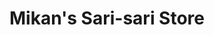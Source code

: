 ---
title: "Mikan's Sari-sari Store"
url: /sorsogon-city/mikans-sari-sari-store/
shop: convenience
---